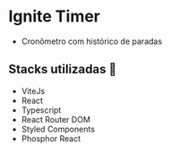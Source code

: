 # Ignite Timer 
- Cronômetro com histórico de paradas

## Stacks utilizadas :robot:
- ViteJs
- React
- Typescript
- React Router DOM
- Styled Components
- Phosphor React
